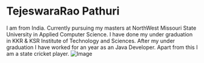 # TejeswaraRao Pathuri
I am from India. Currently pursuing my masters at NorthWest Missouri State University in Applied Computer Science. I have done my under graduation in KKR & KSR Institute of Technology and Sciences. After my under graduation I have worked for an year as an Java Developer. Apart from this I am a state cricket player.
![Image](C:\Users\S555054\Desktop\Teja.jpeg)
